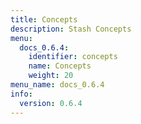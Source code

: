 ```yaml
---
title: Concepts
description: Stash Concepts
menu:
  docs_0.6.4:
    identifier: concepts
    name: Concepts
    weight: 20
menu_name: docs_0.6.4
info:
  version: 0.6.4
---
```


